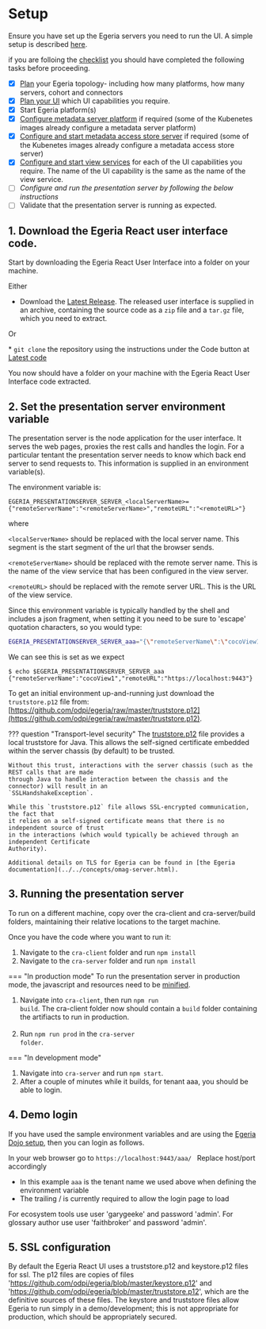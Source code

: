 <!-- SPDX-License-Identifier: CC-BY-4.0 -->
<!-- Copyright Contributors to the ODPi Egeria project. -->

# Setup

Ensure you have set up the Egeria servers you need to run the UI. A simple setup is described [here](./prereqs.md).

if you are folloing the [checklist](./react-ui-setup.md) you should have completed the following tasks before proceeding.

- [x] [Plan](../../planning/guide/) your Egeria topology- including how many platforms, how many servers, cohort and connectors
- [x] [Plan your UI](./react-ui-planning) which UI capabilities you require.
- [x] Start Egeria platform(s)
- [x] [Configure metadata server platform](../../admin/configuring-the-omag-server-platform) if required (some of the Kubenetes images already configure a metadata server platform)
- [x] [Configure and start metadata access store server](../../admin/servers/configuring-a-metadata-access-store)  if required (some of the Kubenetes images already configure a metadata access store server)
- [x] [Configure and start view services](../../admin-services/view-server)  for each of the UI capabilities you require. The name of the UI capability is the same as the name of the view service.
- [ ] *Configure and run the presentation server by following the below instructions*
- [ ] Validate that the presentation server is running as expected.

## 1. Download the Egeria React user interface code.

Start by downloading the Egeria React User Interface into a folder on your machine. <p>
Either
* Download the <a href="https://github.com/odpi/egeria-react-ui/releases/latest" target="_blank">Latest Release</a>.
The released user interface is supplied in an archive, containing the source code as a <code>zip</code> file and a <code>tar.gz</code> file, which you need to extract.   
<p>Or<p>
* <code>git clone</code> the repository using the instructions under the Code button at <a href="https://github.com/odpi/egeria-react-ui" target="_blank">Latest code </a>
  
You now should have a folder on your machine with the Egeria React User Interface code extracted.

## 2. Set the presentation server environment variable

The presentation server is the node application for the user interface. It serves the web pages, proxies the rest calls and handles the login.
For a particular tentant the presentation server needs to know which back end server to send requests to. This information is supplied in an
environment variable(s).

The environment variable is:

<code>EGERIA_PRESENTATIONSERVER_SERVER_\<localServerName\>={"remoteServerName":"\<remoteServerName\>","remoteURL":"\<remoteURL\>"}</code>

where

<code><localServerName\></code> should be replaced with the local server name. This segment is the start segment of the url that the browser sends.

<code><remoteServerName\></code> should be replaced with the remote server name. This is the name of the view service that has been configured in the view server.

<code><remoteURL\></code> should be replaced with the remote server URL. This is the URL of the view service.

Since this environment variable is typically handled by the shell and includes a json fragment, when setting it you need to be sure
to 'escape' quotation characters, so you would type:

```bash
EGERIA_PRESENTATIONSERVER_SERVER_aaa="{\"remoteServerName\":\"cocoView1\",\"remoteURL\":\"https://localhost:9443\"}"
```
We can see this is set as we expect
```
$ echo $EGERIA_PRESENTATIONSERVER_SERVER_aaa
{"remoteServerName":"cocoView1","remoteURL":"https://localhost:9443"}
```
To get an initial environment up-and-running just download the `truststore.p12`
file from: [https://github.com/odpi/egeria/raw/master/truststore.p12](https://github.com/odpi/egeria/raw/master/truststore.p12).

??? question "Transport-level security"
    The [truststore.p12](https://github.com/odpi/egeria/raw/master/truststore.p12)
    file provides a local truststore for Java. This allows the self-signed certificate embedded
    within the server chassis (by default) to be trusted.

    Without this trust, interactions with the server chassis (such as the REST calls that are made
    through Java to handle interaction between the chassis and the connector) will result in an
    `SSLHandshakeException`.

    While this `truststore.p12` file allows SSL-encrypted communication, the fact that
    it relies on a self-signed certificate means that there is no independent source of trust
    in the interactions (which would typically be achieved through an independent Certificate
    Authority).

    Additional details on TLS for Egeria can be found in [the Egeria documentation](../../concepts/omag-server.html).

## 3. Running the presentation server 
To run on a different machine, copy over the cra-client and cra-server/build folders, maintaining their relative locations to the target machine.

Once you have the code where you want to run it:
<ol>
  <li>Navigate to the <code>cra-client</code> folder and run <code>npm install</code></li>
  <li>Navigate to the <code>cra-server</code> folder and run <code>npm install</code></li>
</ol>


=== "In production mode"
    To run the presentation server in production mode, the javascript and resources need to be [minified](https://reactjs.org/docs/optimizing-performance.html).
    <ol> 
    <li>Navigate into <code>cra-client</code>, then run  <code>npm run build</code>. The cra-client folder now should contain a <code>build</code> folder containing the artifiacts to run in production.</li>  
    <li>Run <code>npm run prod</code> in the <code>cra-server folder</code>.</li>
    </ol>
=== "In development mode"
     <ol> 
     <li> Navigate into <code>cra-server</code> and run <code>npm start</code>. </li>
     <li>After a couple of minutes while it builds, for tenant aaa, you should be able to login. </li>
     </ol>


## 4. Demo login 

If you have used the sample environment variables and are using the  <a href="https://egeria.odpi.org/open-metadata-resources/open-metadata-tutorials/egeria-dojo/">Egeria Dojo setup</a>, then you can login as follows.  

In your web browser go to <code>https://localhost:9443/aaa/ </code>  Replace host/port accordingly

* In this example `aaa` is the tenant name we used above when defining the environment variable
* The trailing / is currently required to allow the login page to load

For ecosystem tools use user 'garygeeke' and password 'admin'.
For glossary author use user 'faithbroker' and password 'admin'.


## 5. SSL configuration
By default the Egeria React UI uses a truststore.p12 and keystore.p12 files for ssl. The p12 files are copies of files 'https://github.com/odpi/egeria/blob/master/keystore.p12' and 'https://github.com/odpi/egeria/blob/master/truststore.p12', which are the definitive sources of these files. The keystore and truststore files allow Egeria to run simply in a demo/development; this is not appropriate for production, which should be appropriately secured.     

